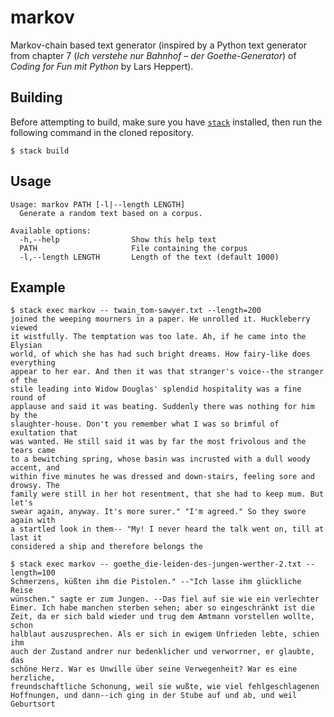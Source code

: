 # markov
Markov-chain based text generator (inspired by a Python text generator from
chapter 7 (_Ich verstehe nur Bahnhof – der Goethe-Generator_) of _Coding for
Fun mit Python_ by Lars Heppert).

## Building
Before attempting to build, make sure you have
[`stack`](https://haskellstack.org) installed, then run
the following command in the cloned repository.
```
$ stack build
```

## Usage

```
Usage: markov PATH [-l|--length LENGTH]
  Generate a random text based on a corpus.

Available options:
  -h,--help                Show this help text
  PATH                     File containing the corpus
  -l,--length LENGTH       Length of the text (default 1000)
```

## Example

```
$ stack exec markov -- twain_tom-sawyer.txt --length=200
joined the weeping mourners in a paper. He unrolled it. Huckleberry viewed
it wistfully. The temptation was too late. Ah, if he came into the Elysian
world, of which she has had such bright dreams. How fairy-like does everything
appear to her ear. And then it was that stranger's voice--the stranger of the
stile leading into Widow Douglas' splendid hospitality was a fine round of
applause and said it was beating. Suddenly there was nothing for him by the
slaughter-house. Don't you remember what I was so brimful of exultation that
was wanted. He still said it was by far the most frivolous and the tears came
to a bewitching spring, whose basin was incrusted with a dull woody accent, and
within five minutes he was dressed and down-stairs, feeling sore and drowsy. The
family were still in her hot resentment, that she had to keep mum. But let's
swear again, anyway. It's more surer." "I'm agreed." So they swore again with
a startled look in them-- "My! I never heard the talk went on, till at last it
considered a ship and therefore belongs the

$ stack exec markov -- goethe_die-leiden-des-jungen-werther-2.txt --length=100
Schmerzens, küßten ihm die Pistolen." --"Ich lasse ihm glückliche Reise
wünschen." sagte er zum Jungen. --Das fiel auf sie wie ein verlechter
Eimer. Ich habe manchen sterben sehen; aber so eingeschränkt ist die
Zeit, da er sich bald wieder und trug dem Amtmann vorstellen wollte, schon
halblaut auszusprechen. Als er sich in ewigem Unfrieden lebte, schien ihm
auch der Zustand andrer nur bedenklicher und verworrner, er glaubte, das
schöne Herz. War es Unwille über seine Verwegenheit? War es eine herzliche,
freundschaftliche Schonung, weil sie wußte, wie viel fehlgeschlagenen
Hoffnungen, und dann--ich ging in der Stube auf und ab, und weil Geburtsort
```
